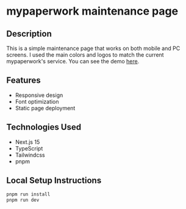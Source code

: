 # mypaperwork maintenance page

## Description

This is a simple maintenance page that works on both mobile and PC screens. I used the main colors and logos to match the current mypaperwork's service. You can see the demo [here](https://mypaperwork-ai.vercel.app/).

## Features

- Responsive design
- Font optimization
- Static page deployment

## Technologies Used

- Next.js 15
- TypeScript
- Tailwindcss
- pnpm

## Local Setup Instructions

```bash
pnpm run install
pnpm run dev
```
